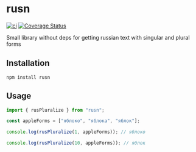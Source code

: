 
# rusn

[![ci](https://github.com/icetemple/npm-rusn/actions/workflows/ci.yml/badge.svg)](https://github.com/icetemple/npm-rusn/actions/workflows/ci.yml)
[![Coverage Status](https://coveralls.io/repos/github/icetemple/npm-rusn/badge.svg)](https://coveralls.io/github/icetemple/npm-rusn)

Small library without deps for getting russian text with singular and plural forms

## Installation

`npm install rusn`


## Usage

```js
import { rusPluralize } from "rusn";

const appleForms = ["яблоко", "яблока", "яблок"];

console.log(rusPluralize(1, appleForms)); // яблоко

console.log(rusPluralize(10, appleForms)); // яблок
```
